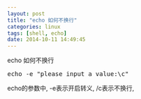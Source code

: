 ```yaml
---
layout: post
title: "echo 如何不换行"
categories: linux
tags: [shell, echo]
date: 2014-10-11 14:49:45
---
```


echo 如何不换行


<pre>
echo -e "please input a value:\c"
</pre>
echo的参数中, -e表示开启转义, /c表示不换行,
